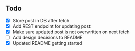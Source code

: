 ## Todo
- [x] Store post in DB after fetch
- [x] Add REST endpoint for updating post
- [x] Make sure updated post is not overwritten on next fetch
- [ ] Add design decisions to README
- [x] Updated README getting started